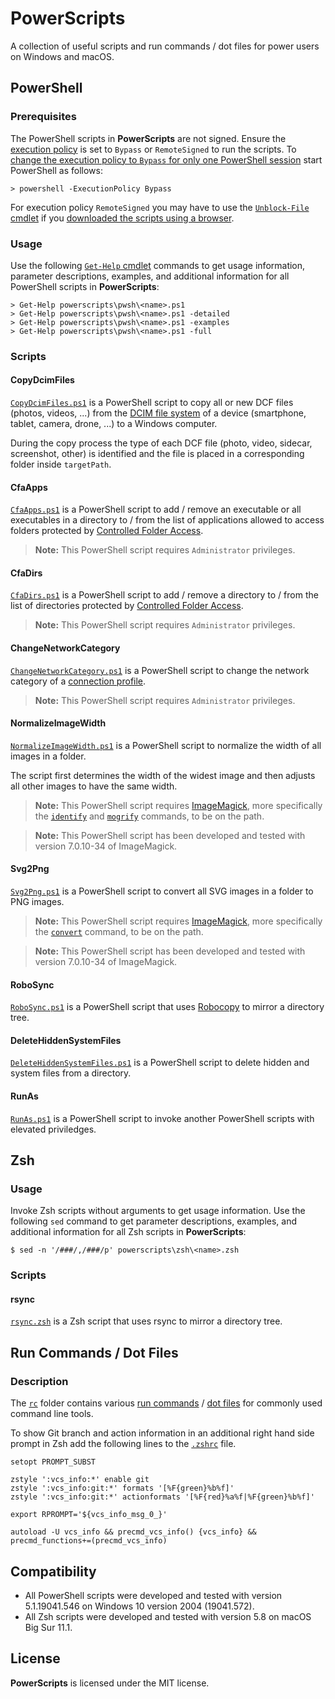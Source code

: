 PowerScripts
================
A collection of useful scripts and run commands / dot files for power users on Windows and macOS.

## PowerShell
### Prerequisites
The PowerShell scripts in **PowerScripts** are not signed. Ensure the [execution policy](https://docs.microsoft.com/en-us/powershell/module/microsoft.powershell.core/about/about_execution_policies) is set to ```Bypass``` or ```RemoteSigned``` to run the scripts. To [change the execution policy to ```Bypass``` for only one PowerShell session](https://docs.microsoft.com/en-us/powershell/module/microsoft.powershell.core/about/about_execution_policies#set-a-different-policy-for-one-session) start PowerShell as follows:

    > powershell -ExecutionPolicy Bypass

For execution policy ```RemoteSigned``` you may have to use the [```Unblock-File``` cmdlet](https://docs.microsoft.com/en-us/powershell/module/microsoft.powershell.utility/unblock-file?view=powershell-7) if you [downloaded the scripts using a browser](https://docs.microsoft.com/en-us/powershell/module/microsoft.powershell.core/about/about_execution_policies#manage-signed-and-unsigned-scripts).

### Usage
Use the following [```Get-Help``` cmdlet](https://docs.microsoft.com/en-us/powershell/module/microsoft.powershell.core/get-help) commands to get usage information, parameter descriptions, examples, and additional information for all PowerShell scripts in **PowerScripts**:

    > Get-Help powerscripts\pwsh\<name>.ps1
    > Get-Help powerscripts\pwsh\<name>.ps1 -detailed
    > Get-Help powerscripts\pwsh\<name>.ps1 -examples
    > Get-Help powerscripts\pwsh\<name>.ps1 -full

### Scripts
#### CopyDcimFiles
[```CopyDcimFiles.ps1```](pwsh/CopyDcimFiles.ps1) is a PowerShell script to copy all or new DCF files (photos, videos, ...) from the [DCIM file system](https://en.wikipedia.org/wiki/Design_rule_for_Camera_File_system) of a device (smartphone, tablet, camera, drone, ...) to a Windows computer.

During the copy process the type of each DCF file (photo, video, sidecar, screenshot, other) is identified and the file is placed in a corresponding folder inside ```targetPath```.

#### CfaApps
[```CfaApps.ps1```](pwsh/CfaApps.ps1) is a PowerShell script to add / remove an executable or all executables in a directory to / from the list of applications allowed to access folders protected by [Controlled Folder Access](https://docs.microsoft.com/en-us/windows/security/threat-protection/microsoft-defender-atp/controlled-folders).

> **Note:** This PowerShell script requires ```Administrator``` privileges.

#### CfaDirs
[```CfaDirs.ps1```](pwsh/CfaDirs.ps1) is a PowerShell script to add / remove a directory to / from the list of directories protected by [Controlled Folder Access](https://docs.microsoft.com/en-us/windows/security/threat-protection/microsoft-defender-atp/controlled-folders).

> **Note:** This PowerShell script requires ```Administrator``` privileges.

#### ChangeNetworkCategory
[```ChangeNetworkCategory.ps1```](pwsh/ChangeNetworkCategory.ps1) is a PowerShell script to change the network category of a [connection profile](https://docs.microsoft.com/en-us/powershell/module/netconnection/?view=win10-ps).

> **Note:** This PowerShell script requires ```Administrator``` privileges.

#### NormalizeImageWidth
[```NormalizeImageWidth.ps1```](pwsh/NormalizeImageWidth.ps1) is a PowerShell script to normalize the width of all images in a folder.

The script first determines the width of the widest image and then adjusts all other images to have the same width.

> **Note:** This PowerShell script requires [ImageMagick](https://imagemagick.org/), more specifically the [```identify```](https://imagemagick.org/script/identify.php) and [```mogrify```](https://imagemagick.org/script/mogrify.php) commands, to be on the path.

> **Note:** This PowerShell script has been developed and tested with version 7.0.10-34 of ImageMagick.

#### Svg2Png
[```Svg2Png.ps1```](pwsh/Svg2Png.ps1) is a PowerShell script to convert all SVG images in a folder to PNG images.

> **Note:** This PowerShell script requires [ImageMagick](https://imagemagick.org/), more specifically the [```convert```](https://imagemagick.org/script/convert.php) command, to be on the path.

> **Note:** This PowerShell script has been developed and tested with version 7.0.10-34 of ImageMagick.

#### RoboSync
[```RoboSync.ps1```](pwsh/RoboSync.ps1) is a PowerShell script that uses [Robocopy](https://en.wikipedia.org/wiki/Robocopy) to mirror a directory tree.

#### DeleteHiddenSystemFiles
[```DeleteHiddenSystemFiles.ps1```](pwsh/DeleteHiddenSystemFiles.ps1) is a PowerShell script to delete hidden and system files from a directory.

#### RunAs
[```RunAs.ps1```](pwsh/RunAs.ps1) is a PowerShell script to invoke another PowerShell scripts with elevated priviledges.

## Zsh
### Usage
Invoke Zsh scripts without arguments to get usage information. Use the following ```sed``` command to get parameter descriptions, examples, and additional information for all Zsh scripts in **PowerScripts**:

    $ sed -n '/###/,/###/p' powerscripts\zsh\<name>.zsh

### Scripts
#### rsync
[```rsync.zsh```](zsh/rsync.zsh) is a Zsh script that uses rsync to mirror a directory tree.

## Run Commands / Dot Files
### Description
The [```rc```](rc/) folder contains various [run commands](https://en.wikipedia.org/wiki/Run_commands) / [dot files](https://en.wikipedia.org/wiki/Hidden_file_and_hidden_directory#Unix_and_Unix-like_environments) for commonly used command line tools.

To show Git branch and action information in an additional right hand side prompt in Zsh add the following lines to the [```.zshrc```](rc/.zshrc) file.

    setopt PROMPT_SUBST
    
    zstyle ':vcs_info:*' enable git
    zstyle ':vcs_info:git:*' formats '[%F{green}%b%f]'
    zstyle ':vcs_info:git:*' actionformats '[%F{red}%a%f|%F{green}%b%f]'
    
    export RPROMPT='${vcs_info_msg_0_}'

    autoload -U vcs_info && precmd_vcs_info() {vcs_info} && precmd_functions+=(precmd_vcs_info)

## Compatibility
* All PowerShell scripts were developed and tested with version 5.1.19041.546 on Windows 10 version 2004 (19041.572).
* All Zsh scripts were developed and tested with version 5.8 on macOS Big Sur 11.1.

## License
**PowerScripts** is licensed under the MIT license.